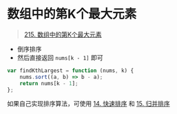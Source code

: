
# 数组中的第K个最大元素



>  [215. 数组中的第K个最大元素](https://leetcode.cn/problems/kth-largest-element-in-an-array/)


- 倒序排序
- 然后直接返回 `nums[k - 1]` 即可

```javascript
var findKthLargest = function (nums, k) {
    nums.sort((a, b) => b - a);
    return nums[k - 1];
};
```


如果自己实现排序算法，可使用 [14. 快速排序](/post/FBRdmIyh.html) 和 [15. 归并排序](/post/0utTIjSB.html)